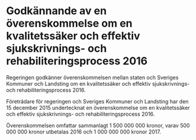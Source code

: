 # Godkännande av en överenskommelse om en kvalitetssäker och effektiv sjukskrivnings- och rehabiliteringsprocess 2016

Regeringen godkänner överenskommelsen mellan staten och Sveriges Kommuner och Landsting om en kvalitetssäker och effektiv sjukskrivnings- och rehabiliteringsprocess 2016.

Företrädare för regeringen och Sveriges Kommuner och Landsting har den 15 december 2015 undertecknat en överenskommelse om en kvalitetssäker och effektiv sjukskrivnings- och rehabiliteringsprocess 2016.

Överenskommelsen omfattar sammanlagt 1 500 000 000 kronor, varav 500 000 000 kronor utbetalas 2016 och 1 000 000 000 kronor 2017.
